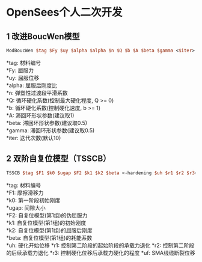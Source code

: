# OpenSees个人二次开发
## 1 改进BoucWen模型
```tcl
ModBoucWen $tag $Fy $uy $alpha $alpha $n $Q $b $A $beta $gamma <$iter>
```
*tag: 材料编号  
*Fy: 屈服力  
*uy: 屈服位移  
*alpha: 屈服后刚度比  
*n: 弹塑性过渡段平滑系数  
*Q: 循环硬化系数(控制最大硬化程度, Q >= 0)  
*b: 循环硬化系数(控制硬化速度, b >= 1)  
*A: 滞回环形状参数(建议取1)  
*beta: 滞回环形状参数(建议取0.5)  
*gamma: 滞回环形状参数(建议取0.5)  
*iter: 迭代次数(默认10)  
## 2 双阶自复位模型（TSSCB）
```tcl
TSSCB $tag $F1 $k0 $ugap $F2 $k1 $k2 $beta <-hardening $uh $r1 $r2 $r3> <-minmax $uf>
```
*tag: 材料编号  
*F1: 摩擦滑移力  
*k0: 第一阶段初始刚度  
*ugap: 间隙大小  
*F2: 自复位模型(第1组)的伪屈服力  
*k1: 自复位模型(第1组)的初始刚度  
*k2: 自复位模型(第1组)的屈服后刚度  
*beta: 自复位模型(第1组)的耗能系数  
*uh: 硬化开始位移
*r1: 控制第二阶段的起始阶段的承载力退化
*r2: 控制第二阶段的后续承载力退化
*r3: 控制硬化位移后承载力硬化的程度
*uf: SMA线缆断裂位移
